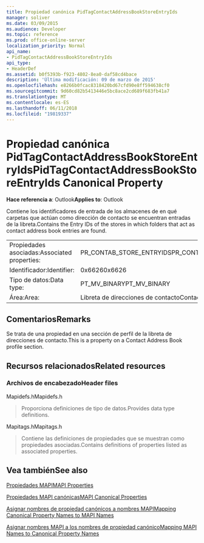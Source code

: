 ```yaml
---
title: Propiedad canónica PidTagContactAddressBookStoreEntryIds
manager: soliver
ms.date: 03/09/2015
ms.audience: Developer
ms.topic: reference
ms.prod: office-online-server
localization_priority: Normal
api_name:
- PidTagContactAddressBookStoreEntryIds
api_type:
- HeaderDef
ms.assetid: b0f5393b-f923-4802-8ea0-daf58cd4bace
description: 'Última modificación: 09 de marzo de 2015'
ms.openlocfilehash: e8266b0fcac8318420bd67cfd90e8ff594638cf0
ms.sourcegitcommit: 9d60cd82b5413446e5bc8ace2cd689f683fb41a7
ms.translationtype: MT
ms.contentlocale: es-ES
ms.lasthandoff: 06/11/2018
ms.locfileid: "19819337"
---
```

# <a name="pidtagcontactaddressbookstoreentryids-canonical-property"></a><span data-ttu-id="efbd9-103">Propiedad canónica PidTagContactAddressBookStoreEntryIds</span><span class="sxs-lookup"><span data-stu-id="efbd9-103">PidTagContactAddressBookStoreEntryIds Canonical Property</span></span>

  
  
<span data-ttu-id="efbd9-104">**Hace referencia a**: Outlook</span><span class="sxs-lookup"><span data-stu-id="efbd9-104">**Applies to**: Outlook</span></span> 
  
<span data-ttu-id="efbd9-105">Contiene los identificadores de entrada de los almacenes de en qué carpetas que actúan como dirección de contacto se encuentran entradas de la libreta.</span><span class="sxs-lookup"><span data-stu-id="efbd9-105">Contains the Entry IDs of the stores in which folders that act as contact address book entries are found.</span></span>
  
|||
|:-----|:-----|
|<span data-ttu-id="efbd9-106">Propiedades asociadas:</span><span class="sxs-lookup"><span data-stu-id="efbd9-106">Associated properties:</span></span>  <br/> |<span data-ttu-id="efbd9-107">PR_CONTAB_STORE_ENTRYIDS</span><span class="sxs-lookup"><span data-stu-id="efbd9-107">PR_CONTAB_STORE_ENTRYIDS</span></span>  <br/> |
|<span data-ttu-id="efbd9-108">Identificador:</span><span class="sxs-lookup"><span data-stu-id="efbd9-108">Identifier:</span></span>  <br/> |<span data-ttu-id="efbd9-109">0x6626</span><span class="sxs-lookup"><span data-stu-id="efbd9-109">0x6626</span></span>  <br/> |
|<span data-ttu-id="efbd9-110">Tipo de datos:</span><span class="sxs-lookup"><span data-stu-id="efbd9-110">Data type:</span></span>  <br/> |<span data-ttu-id="efbd9-111">PT_MV_BINARY</span><span class="sxs-lookup"><span data-stu-id="efbd9-111">PT_MV_BINARY</span></span>  <br/> |
|<span data-ttu-id="efbd9-112">Área:</span><span class="sxs-lookup"><span data-stu-id="efbd9-112">Area:</span></span>  <br/> |<span data-ttu-id="efbd9-113">Libreta de direcciones de contacto</span><span class="sxs-lookup"><span data-stu-id="efbd9-113">Contact address book</span></span>  <br/> |
   
## <a name="remarks"></a><span data-ttu-id="efbd9-114">Comentarios</span><span class="sxs-lookup"><span data-stu-id="efbd9-114">Remarks</span></span>

<span data-ttu-id="efbd9-115">Se trata de una propiedad en una sección de perfil de la libreta de direcciones de contacto.</span><span class="sxs-lookup"><span data-stu-id="efbd9-115">This is a property on a Contact Address Book profile section.</span></span>
  
## <a name="related-resources"></a><span data-ttu-id="efbd9-116">Recursos relacionados</span><span class="sxs-lookup"><span data-stu-id="efbd9-116">Related resources</span></span>

### <a name="header-files"></a><span data-ttu-id="efbd9-117">Archivos de encabezado</span><span class="sxs-lookup"><span data-stu-id="efbd9-117">Header files</span></span>

<span data-ttu-id="efbd9-118">Mapidefs.h</span><span class="sxs-lookup"><span data-stu-id="efbd9-118">Mapidefs.h</span></span>
  
> <span data-ttu-id="efbd9-119">Proporciona definiciones de tipo de datos.</span><span class="sxs-lookup"><span data-stu-id="efbd9-119">Provides data type definitions.</span></span>
    
<span data-ttu-id="efbd9-120">Mapitags.h</span><span class="sxs-lookup"><span data-stu-id="efbd9-120">Mapitags.h</span></span>
  
> <span data-ttu-id="efbd9-121">Contiene las definiciones de propiedades que se muestran como propiedades asociadas.</span><span class="sxs-lookup"><span data-stu-id="efbd9-121">Contains definitions of properties listed as associated properties.</span></span>
    
## <a name="see-also"></a><span data-ttu-id="efbd9-122">Vea también</span><span class="sxs-lookup"><span data-stu-id="efbd9-122">See also</span></span>



[<span data-ttu-id="efbd9-123">Propiedades MAPI</span><span class="sxs-lookup"><span data-stu-id="efbd9-123">MAPI Properties</span></span>](mapi-properties.md)
  
[<span data-ttu-id="efbd9-124">Propiedades MAPI canónicas</span><span class="sxs-lookup"><span data-stu-id="efbd9-124">MAPI Canonical Properties</span></span>](mapi-canonical-properties.md)
  
[<span data-ttu-id="efbd9-125">Asignar nombres de propiedad canónicos a nombres MAPI</span><span class="sxs-lookup"><span data-stu-id="efbd9-125">Mapping Canonical Property Names to MAPI Names</span></span>](mapping-canonical-property-names-to-mapi-names.md)
  
[<span data-ttu-id="efbd9-126">Asignar nombres MAPI a los nombres de propiedad canónico</span><span class="sxs-lookup"><span data-stu-id="efbd9-126">Mapping MAPI Names to Canonical Property Names</span></span>](mapping-mapi-names-to-canonical-property-names.md)

